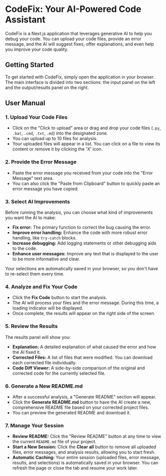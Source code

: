 # CodeFix: Your AI-Powered Code Assistant

CodeFix is a Next.js application that leverages generative AI to help you debug your code. You can upload your code files, provide an error message, and the AI will suggest fixes, offer explanations, and even help you improve your code quality.

## Getting Started

To get started with CodeFix, simply open the application in your browser. The main interface is divided into two sections: the input panel on the left and the output/results panel on the right.

## User Manual

### 1. Upload Your Code Files

- Click on the "Click to upload" area or drag and drop your code files (`.py`, `.bat`, `.cmd`, `.txt`, `.md`) into the designated zone.
- You can upload up to 10 files for analysis.
- Your uploaded files will appear in a list. You can click on a file to view its content or remove it by clicking the 'X' icon.

### 2. Provide the Error Message

- Paste the error message you received from your code into the "Error Message" text area.
- You can also click the "Paste from Clipboard" button to quickly paste an error message you have copied.

### 3. Select AI Improvements

Before running the analysis, you can choose what kind of improvements you want the AI to make:
- **Fix error:** The primary function to correct the bug causing the error.
- **Improve error handling:** Enhance the code with more robust error handling, like `try-catch` blocks.
- **Increase debugging:** Add logging statements or other debugging aids to the code.
- **Enhance user messages:** Improve any text that is displayed to the user to be more informative and clear.

Your selections are automatically saved in your browser, so you don't have to re-select them every time.

### 4. Analyze and Fix Your Code

- Click the **Fix Code** button to start the analysis.
- The AI will process your files and the error message. During this time, a loading indicator will be displayed.
- Once complete, the results will appear on the right side of the screen.

### 5. Review the Results

The results panel will show you:
- **Explanation:** A detailed explanation of what caused the error and how the AI fixed it.
- **Corrected Files:** A list of files that were modified. You can download each corrected file individually.
- **Code Diff Viewer:** A side-by-side comparison of the original and corrected code for the currently selected file.

### 6. Generate a New README.md

- After a successful analysis, a "Generate README" section will appear.
- Click the **Generate README.md** button to have the AI create a new, comprehensive README file based on your corrected project files.
- You can preview the generated README and download it.

### 7. Manage Your Session

- **Review README:** Click the "Review README" button at any time to view the current `README.md` file of your project.
- **Start a New Session:** Click the **Clear all** button to remove all uploaded files, error messages, and analysis results, allowing you to start fresh.
- **Automatic Caching:** Your entire session (uploaded files, error message, results, and selections) is automatically saved in your browser. You can refresh the page or close the tab and resume your work later.